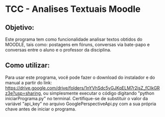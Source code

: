 # TCC - Analises Textuais Moodle

## Objetivo:

Este programa tem como funcionalidade analisar textos obtidos do MOODLE, tais como: postagens em fóruns, conversas via bate-papo e conversas entre o aluno e o professor da disciplina.

## Como utilizar:

Para usar este programa, você pode fazer o download do instalador e do manual a partir do link: https://drive.google.com/drive/folders/1nYVhSdc5yGJKqELM7r2isZ_fCIkGRz3e?usp=sharing, ou simplesmente executar o código digitando "python iniciarPrograma.py" no terminal. Certifique-se de substituir o valor da variável "api_key" no arquivo GooglePerspectiveApi.py com a sua própria chave antes de iniciar o programa.
